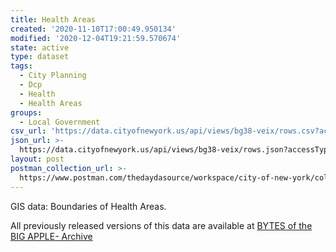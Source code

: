 ```yaml
---
title: Health Areas
created: '2020-11-10T17:00:49.950134'
modified: '2020-12-04T19:21:59.570674'
state: active
type: dataset
tags:
  - City Planning
  - Dcp
  - Health
  - Health Areas
groups:
  - Local Government
csv_url: 'https://data.cityofnewyork.us/api/views/bg38-veix/rows.csv?accessType=DOWNLOAD'
json_url: >-
  https://data.cityofnewyork.us/api/views/bg38-veix/rows.json?accessType=DOWNLOAD
layout: post
postman_collection_url: >-
  https://www.postman.com/thedaydasource/workspace/city-of-new-york/collection/15909983-ab70e1f5-4c13-45bd-a38d-9a8804dd6377
---
```

GIS data: Boundaries of Health Areas.

All previously released versions of this data are available at <a href="https://www1.nyc.gov/site/planning/data-maps/open-data/bytes-archive.page?sorts[year]=0">BYTES of the BIG APPLE- Archive</a>
